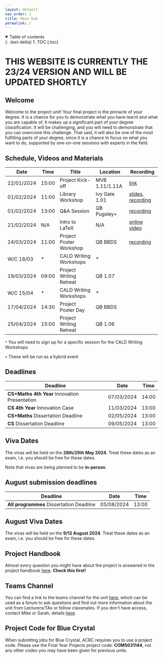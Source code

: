 ```yaml
---
layout: default
nav_order: 1
title: Main hub
permalink: /
---
```


<details open markdown="block">
<summary>
Table of contents
</summary>
{: .text-delta}
1. TOC
{:toc}
</details>

# THIS WEBSITE IS CURRENTLY THE 23/24 VERSION AND WILL BE UPDATED SHORTLY

## Welcome

Welcome to the project unit! Your final project is the pinnacle of your degree.
It is a chance for you to demonstrate what you have learnt and what you are
capable of. It makes up a significant part of your degree classification. It
will be challenging, and you will need to demonstrate that you can overcome
this challenge. That said, it will also be one of the most fulfilling parts of
your degree, since it is a chance to focus on what you want to do, supported by
one-on-one sessions with experts in the field.

## Schedule, Videos and Materials

| **Date**   	| **Time** 	| **Title**               	| **Location**   	| **Recording**                                                                          	    |
|------------	|----------	|-------------------------	|----------------	|----------------------------------------------------------------------------------------	    |
| 22/01/2024 	| 15:00    	| Project Kick-off        	| MVB 1.11/1.11A 	| [link](https://mediasite.bris.ac.uk/Mediasite/Play/9b97627f6dbe4a8c91f72558e9ebcb1e1d) 	    |
| 01/02/2024 	| 11:00    	| Library Workshop        	| Ivy Gate 1.01  	| [slides](https://uob-my.sharepoint.com/:p:/g/personal/mw1760_bristol_ac_uk/EXoqJuUQOs5PoSe4355rFu4BCqxFn4W5Nq3JpZ2X1b636g?e=iJfXCt), [recording](https://mediasite.bris.ac.uk/Mediasite/Play/415d6236aa084fb2b9409bcd7856de1e1d) |
| 01/02/2024 	| 13:00    	| Q&A Session             	| QB Pugsley+    	| [recording](https://mediasite.bris.ac.uk/Mediasite/Play/33848200efcb43cdbb134000641608a51d)   |
| 21/02/2024    | N/A       | Intro to LaTeX            | N/A               | [online video](https://web.microsoftstream.com/video/ff83cc49-acd5-4ca1-b1b2-b01576f2e0ed)    |
| 14/03/2024 	| 11:00    	| Project Poster Workshop 	| QB BBDS        	| [recording](https://mediasite.bris.ac.uk/Mediasite/Play/070dd01fb5174862975921494adf3efb1d)   |
| W/C 18/03  	| *        	| CALD Writing Workshops  	| *              	|                                                                                        	    |
| 19/03/2024 	| 09:00    	| Project Writing Retreat 	| QB 1.07       	|                                                                                        	    |
| W/C 15/04  	| *        	| CALD Writing Workshops  	| *              	|                                                                                        	    |
| 17/04/2024 	| 14:30    	| Project Poster Day      	| QB BBDS        	|                                                                                        	    |
| 25/04/2024 	| 15:00    	| Project Writing Retreat 	| QB 1.06       	|                                                                                        	    |

`*` You will need to sign up for a specific session for the CALD Writing Workshops

`+` These will be run as a hybrid event


## Deadlines

| **Deadline**                                  	| **Date**   	| **Time** 	|
|-----------------------------------------------	|------------	|----------	|
| **CS+Maths 4th Year** Innovation Presentation 	| 07/03/2024 	| 14:00    	|
| **CS 4th Year** Innovation Case               	| 11/03/2024 	| 13:00    	|
| **CS+Maths** Dissertation Deadline            	| 02/05/2024 	| 13:00    	|
| **CS** Dissertation Deadline                  	| 09/05/2024 	| 13:00    	|

## Viva Dates

The vivas will be held on the **28th/29th May 2024**. Treat these dates as an exam, i.e. you should be free for these dates.

Note that vivas are being planned to be **in-person**.

## August submission deadlines

| **Deadline**                                  	| **Date**   	| **Time** 	|
|-----------------------------------------------	|------------	|----------	|
| **All programmes** Dissertation Deadline        | 05/08/2024 	| 13:00    	|

## August Viva Dates

The vivas will be held on the **9/12 August 2024**. Treat these dates as an exam, i.e. you should be free for these dates.

## Project Handbook

Almost every question you might have about the project is answered in
the project handbook [here](/handbook). **Check this first!**

## Teams Channel

You can find a link to the teams channel for the unit
[here](https://teams.microsoft.com/l/team/19%3aSU5HfuaMqsyIqoDSgjTgrmYLAWHKGbNfamySiYADjI01%40thread.tacv2/conversations?groupId=1b63f256-c976-4dcf-8dbf-a0fc4d6bcb49&tenantId=b2e47f30-cd7d-4a4e-a5da-b18cf1a4151b),
which can be used as a forum to ask questions and find out more information
about the unit from Lecturers/TAs or fellow classmates.
If you don't have access, contact Mike or Sarah, details [here](/contact).


## Project Code for Blue Crystal

When submittng jobs for Blue Crystal, ACRC requires you to use a project code. Please use the Final Year Projects project code: **COMS031144**, not any other codes you may have been given for previous units.
